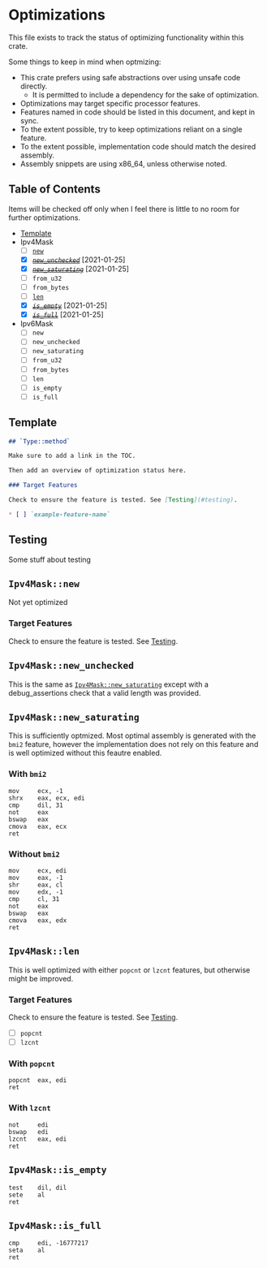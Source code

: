 # Optimizations

This file exists to track the status of optimizing functionality within this crate.

Some things to keep in mind when optmizing:

* This crate prefers using safe abstractions over using unsafe code directly.
  * It is permitted to include a dependency for the sake of optimization.
* Optimizations may target specific processor features.
* Features named in code should be listed in this document, and kept in sync.
* To the extent possible, try to keep optimizations reliant on a single feature.
* To the extent possible, implementation code should match the desired assembly.
* Assembly snippets are using x86_64, unless otherwise noted.

## Table of Contents

Items will be checked off only when I feel there is little to no room for further
optimizations.

* [Template](#template)
* Ipv4Mask
  * [ ] [`new`](#ipv4masknew)
  * [X] ~~*[`new_unchecked`](#ipv4masknew_unchecked)*~~ [2021-01-25]
  * [X] ~~*[`new_saturating`](#ipv4masknew_saturating)*~~ [2021-01-25]
  * [ ] `from_u32`
  * [ ] `from_bytes`
  * [ ] [`len`](#ipv4masklen)
  * [X] ~~*[`is_empty`](#ipv4maskis_empty)*~~ [2021-01-25]
  * [X] ~~*[`is_full`](#ipv4maskis_full)*~~ [2021-01-25]
* Ipv6Mask
  * [ ] `new`
  * [ ] `new_unchecked`
  * [ ] `new_saturating`
  * [ ] `from_u32`
  * [ ] `from_bytes`
  * [ ] `len`
  * [ ] `is_empty`
  * [ ] `is_full`

## Template

```md
## `Type::method`

Make sure to add a link in the TOC.

Then add an overview of optimization status here.

### Target Features

Check to ensure the feature is tested. See [Testing](#testing).

* [ ] `example-feature-name`
```

## Testing

Some stuff about testing

## `Ipv4Mask::new`

Not yet optimized

### Target Features

Check to ensure the feature is tested. See [Testing](#testing).

<!-- * [ ] `feature-name` -->

## `Ipv4Mask::new_unchecked`

This is the same as [`Ipv4Mask::new_saturating`](#ipv4masknew_saturating) except
with a debug_assertions check that a valid length was provided.

## `Ipv4Mask::new_saturating`

This is sufficiently optmized. Most optimal assembly is generated with the `bmi2`
feature, however the implementation does not rely on this feature and is well
optimized without this feautre enabled.

### With `bmi2`

```x86asm
mov     ecx, -1
shrx    eax, ecx, edi
cmp     dil, 31
not     eax
bswap   eax
cmova   eax, ecx
ret
```

### Without `bmi2`

```x86asm
mov     ecx, edi
mov     eax, -1
shr     eax, cl
mov     edx, -1
cmp     cl, 31
not     eax
bswap   eax
cmova   eax, edx
ret
```

## `Ipv4Mask::len`

This is well optimized with either `popcnt` or `lzcnt` features, but otherwise
might be improved.

### Target Features

Check to ensure the feature is tested. See [Testing](#testing).

* [ ] `popcnt`
* [ ] `lzcnt`

### With `popcnt`

```x86asm
popcnt  eax, edi
ret
```

### With `lzcnt`

```x86asm
not     edi
bswap   edi
lzcnt   eax, edi
ret
```

## `Ipv4Mask::is_empty`

```x86asm
test    dil, dil
sete    al
ret
```

## `Ipv4Mask::is_full`

```x86asm
cmp     edi, -16777217
seta    al
ret
```
